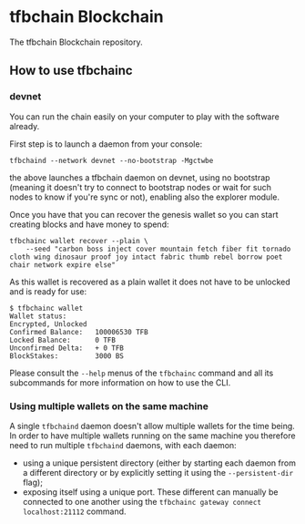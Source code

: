 # tfbchain Blockchain

The tfbchain Blockchain repository.

## How to use tfbchainc

### devnet

You can run the chain easily on your computer to play with the software already.

First step is to launch a daemon from your console:
```
tfbchaind --network devnet --no-bootstrap -Mgctwbe
```

the above launches a tfbchain daemon on devnet, using no bootstrap
(meaning it doesn't try to connect to bootstrap nodes or wait for such nodes to know if you're sync or not),
enabling also the explorer module.

Once you have that you can recover the genesis wallet so you can start creating blocks and have money to spend:

```
tfbchainc wallet recover --plain \
    --seed "carbon boss inject cover mountain fetch fiber fit tornado cloth wing dinosaur proof joy intact fabric thumb rebel borrow poet chair network expire else"
```

As this wallet is recovered as a plain wallet it does not have to be unlocked and is ready for use:

```
$ tfbchainc wallet
Wallet status:
Encrypted, Unlocked
Confirmed Balance:   100006530 TFB
Locked Balance:      0 TFB
Unconfirmed Delta:   + 0 TFB
BlockStakes:         3000 BS
```

Please consult the `--help` menus of the `tfbchainc` command and all its subcommands for more information on how to use the CLI.

### Using multiple wallets on the same machine

A single `tfbchaind` daemon doesn't allow multiple wallets for the time being.
In order to have multiple wallets running on the same machine you therefore need
to run multiple `tfbchaind` daemons, with each daemon:
  - using a unique persistent directory (either by starting each daemon from a different directory or
    by explicitly setting it using the `--persistent-dir` flag);
  - exposing itself using a unique port.
These different can manually be connected to one another using the `tfbchainc gateway connect localhost:21112` command.
